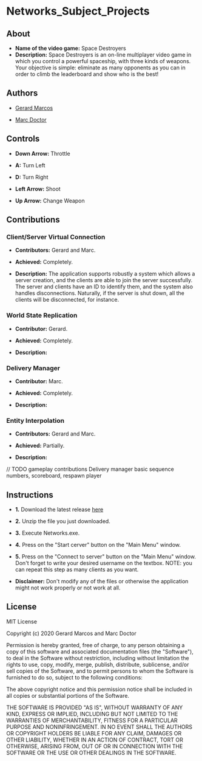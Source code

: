 # Networks_Subject_Projects

## About

* **Name of the video game:** Space Destroyers 
* **Description:** Space Destroyers is an on-line multiplayer video game in which you control a powerful spaceship, with three kinds of weapons. Your objective is simple: eliminate as many opponents as you can in order to climb the leaderboard and show who is the best!

## Authors

* [Gerard Marcos](https://github.com/vsRushy)

* [Marc Doctor](https://github.com/thedoctormarc)

## Controls

* **Down Arrow:** Throttle

* **A:** Turn Left

* **D:** Turn Right

* **Left Arrow:** Shoot

* **Up Arrow:** Change Weapon

## Contributions

### Client/Server Virtual Connection

* **Contributors:** Gerard and Marc.

* **Achieved:** Completely.

* **Description:** The application supports robustly a system which allows a server creation, and the clients are able to join the server successfully. The server and clients have an ID to identify them, and the system also handles disconnections. Naturally, if the server is shut down, all the clients will be disconnected, for instance.

### World State Replication

* **Contributor:** Gerard.

* **Achieved:** Completely.

* **Description:**

### Delivery Manager

* **Contributor:** Marc.

* **Achieved:** Completely.

* **Description:**

### Entity Interpolation

* **Contributors:** Gerard and Marc.

* **Achieved:** Partially.

* **Description:**

// TODO gameplay contributions Delivery manager basic sequence numbers, scoreboard, respawn player

## Instructions

* **1.** Download the latest release [here](https://github.com/vsRushy/Networks_Subject_Projects/releases)

* **2.** Unzip the file you just downloaded.

* **3.** Execute Networks.exe.

* **4.** Press on the "Start cerver" button on the "Main Menu" window.

* **5.** Press on the "Connect to server" button on the "Main Menu" window. Don't forget to write your desired username on the textbox. NOTE: you can repeat this step as many clients as you want.

* **Disclaimer:** Don't modify any of the files or otherwise the application might not work properly or not work at all.

## License

MIT License

Copyright (c) 2020 Gerard Marcos and Marc Doctor

Permission is hereby granted, free of charge, to any person obtaining a copy
of this software and associated documentation files (the "Software"), to deal
in the Software without restriction, including without limitation the rights
to use, copy, modify, merge, publish, distribute, sublicense, and/or sell
copies of the Software, and to permit persons to whom the Software is
furnished to do so, subject to the following conditions:

The above copyright notice and this permission notice shall be included in all
copies or substantial portions of the Software.

THE SOFTWARE IS PROVIDED "AS IS", WITHOUT WARRANTY OF ANY KIND, EXPRESS OR
IMPLIED, INCLUDING BUT NOT LIMITED TO THE WARRANTIES OF MERCHANTABILITY,
FITNESS FOR A PARTICULAR PURPOSE AND NONINFRINGEMENT. IN NO EVENT SHALL THE
AUTHORS OR COPYRIGHT HOLDERS BE LIABLE FOR ANY CLAIM, DAMAGES OR OTHER
LIABILITY, WHETHER IN AN ACTION OF CONTRACT, TORT OR OTHERWISE, ARISING FROM,
OUT OF OR IN CONNECTION WITH THE SOFTWARE OR THE USE OR OTHER DEALINGS IN THE
SOFTWARE.
